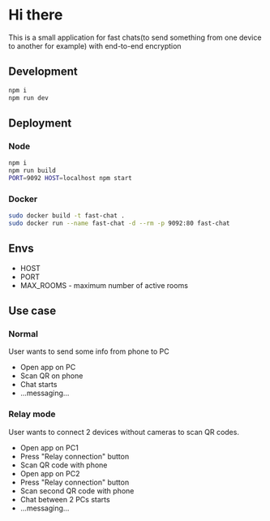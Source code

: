 # Hi there
This is a small application for fast chats(to send something from one device to another for example) with end-to-end encryption

## Development
```sh
npm i
npm run dev
```

## Deployment
### Node
```sh
npm i
npm run build
PORT=9092 HOST=localhost npm start
```

### Docker
```sh
sudo docker build -t fast-chat .
sudo docker run --name fast-chat -d --rm -p 9092:80 fast-chat
```

## Envs
 - HOST
 - PORT
 - MAX_ROOMS - maximum number of active rooms

## Use case 
### Normal
User wants to send some info from phone to PC
 - Open app on PC
 - Scan QR on phone
 - Chat starts
 - ...messaging...

### Relay mode
User wants to connect 2 devices without cameras to scan QR codes.
 - Open app on PC1
 - Press "Relay connection" button
 - Scan QR code with phone
 - Open app on PC2
 - Press "Relay connection" button
 - Scan second QR code with phone
 - Chat between 2 PCs starts
 - ...messaging...